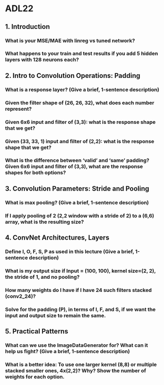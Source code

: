 # ADL22

## 1. Introduction
### What is your MSE/MAE with linreg vs tuned network? 

### What happens to your train and test results if you add 5 hidden layers with 128 neurons each? 


## 2. Intro to Convolution Operations: Padding
### What is a response layer? (Give a brief, 1-sentence description)

### Given the filter shape of (26, 26, 32), what does each number represent?

### Given 6x6 input and filter of (3,3): what is the response shape that we get? 

### Given (33, 33, 1) input and filter of (2,2): what is the response shape that we get?

### What is the difference between ‘valid’ and ‘same’ padding? Given 6x6 input and filter of (3,3), what are the response shapes for both options? 


## 3. Convolution Parameters: Stride and Pooling
### What is max pooling? (Give a brief, 1-sentence description)

### If I apply pooling of 2 (2,2 window with a stride of 2) to a (6,6) array, what is the resulting size?


## 4. ConvNet Architectures, Layers
### Define I, O, F, S, P as used in this lecture (Give a brief, 1-sentence description)

### What is my output size if Input = (100, 100), kernel size=(2, 2), the stride of 1, and no pooling? 

### How many weights do I have if I have 24 such filters stacked (conv2_24)?

### Solve for the padding (P), in terms of I, F, and S, if we want the input and output size to remain the same. 


## 5. Practical Patterns
### What can we use the ImageDataGenerator for? What can it help us fight? (Give a brief, 1-sentence description)

### What is a better idea: To use one larger kernel (8,8) or multiple stacked smaller ones, 4x(2,2)? Why? Show the number of weights for each option. 

